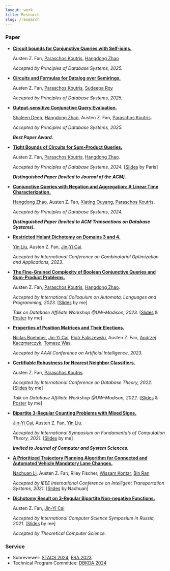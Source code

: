 ```yaml
---
layout: work
title: Research
slug: /research
---
```


### Paper
* [**Circuit bounds for Conjunctive Queries with Self-joins.**]()

  Austen Z. Fan, [Paraschos Koutris](https://pages.cs.wisc.edu/~paris/), [Hangdong Zhao](https://pages.cs.wisc.edu/~hangdong/)

  *Accepted by Principles of Database Systems, 2025.* 

* [**Circuits and Formulas for Datalog over Semirings.**]()

  Austen Z. Fan, [Paraschos Koutris](https://pages.cs.wisc.edu/~paris/), [Sudeepa Roy](https://users.cs.duke.edu/~sudeepa/)

  *Accepted by Principles of Database Systems, 2025.* 

* [**Output-sensitive Conjunctive Query Evaluation.**](https://dl.acm.org/doi/10.1145/3695838)

  [Shaleen Deep](https://pages.cs.wisc.edu/~shaleen/), [Hangdong Zhao](https://pages.cs.wisc.edu/~hangdong/), Austen Z. Fan, [Paraschos Koutris](https://pages.cs.wisc.edu/~paris/).

  *Accepted by Principles of Database Systems, 2025.* 

  ***Best Paper Award.***

* [**Tight Bounds of Circuits for Sum-Product Queries.**](https://dl.acm.org/doi/10.1145/3651588)

  Austen Z. Fan, [Paraschos Koutris](https://pages.cs.wisc.edu/~paris/), [Hangdong Zhao](https://pages.cs.wisc.edu/~hangdong/).

  *Accepted by Principles of Database Systems, 2024.* [[Slides](assets/slides/PODS_2024_Circuit_Presentation.pdf) by Paris]

  ***Distinguished Paper (Invited to Journal of the ACM).***
  
* [**Conjunctive Queries with Negation and Aggregation: A Linear Time Characterization.**](https://dl.acm.org/doi/10.1145/3651138)

  [Hangdong Zhao](https://pages.cs.wisc.edu/~hangdong/), Austen Z. Fan, [Xiating Ouyang](https://pages.cs.wisc.edu/~xouyang/), [Paraschos Koutris](https://pages.cs.wisc.edu/~paris/).

  *Accepted by Principles of Database Systems, 2024.*

  ***Distinguished Paper (Invited to ACM Transactions on Database Systems).***
  
* [**Restricted Holant Dichotomy on Domains 3 and 4.**](https://arxiv.org/abs/2307.16078)

  [Yin Liu](https://pages.cs.wisc.edu/~yinl/), Austen Z. Fan, [Jin-Yi Cai](https://pages.cs.wisc.edu/~jyc/).

  *Accepted by International Conference on Combinatorial Optimization and Applications, 2023.* 
  
* [**The Fine-Grained Complexity of Boolean Conjunctive Queries and Sum-Product Problems.**](https://www.google.com/url?sa=t&source=web&rct=j&opi=89978449&url=https://drops.dagstuhl.de/storage/00lipics/lipics-vol261-icalp2023/LIPIcs.ICALP.2023.127/LIPIcs.ICALP.2023.127.pdf&ved=2ahUKEwjptLXr6LOIAxVxlYkEHR9KGBUQFnoECBgQAQ&usg=AOvVaw3mGJNy_y-LJNlZEV2M2ImD)

  Austen Z. Fan, [Paraschos Koutris](https://pages.cs.wisc.edu/~paris/), [Hangdong Zhao](https://pages.cs.wisc.edu/~hangdong/).

  *Accepted by International Colloquium on Automata, Languages and Programming, 2023.* [[Slides](assets/slides/ICALP_2023_Presentation.pdf) by me]
  
  *Talk on Database Affiliate Workshop @UW-Madison, 2023.*  [[Slides](assets/slides/Database_Affiliate_Workshop_Presentation_2023.pdf) & [Poster](assets/slides/Database_Affiliate_Workshop_Poster_2023.pdf) by me]

* [**Properties of Position Matrices and Their Elections.**](https://arxiv.org/abs/2303.02538)

  [Niclas Boehmer](https://sites.google.com/view/niclas-boehmer/home), [Jin-Yi Cai](https://pages.cs.wisc.edu/~jyc/), [Piotr Faliszewski](https://home.agh.edu.pl/~faliszew/), Austen Z. Fan, [Andrzej Kaczmarczyk](https://akaczmarczyk.com/), [Tomasz Was](https://www.mimuw.edu.pl/~twas/).

  *Accepted by AAAI Conference on Artificial Intelligence, 2023.*
  
* [**Certifiable Robustness for Nearest Neighbor Classifiers.**](https://arxiv.org/abs/2201.04770)

  Austen Z. Fan, [Paraschos Koutris](https://pages.cs.wisc.edu/~paris/).

  *Accepted by International Conference on Database Theory, 2022.* [[Slides](assets/slides/ICDT_2022_Presentation.pdf) by me]

  *Talk on Database Affiliate Workshop @UW-Madison, 2022.*  [[Slides](assets/slides/ICDT_2022_Presentation.pdf) & [Poster](assets/slides/Database_Affiliate_Workshop_Poster.pdf) by me]


* [**Bipartite 3-Regular Counting Problems with Mixed Signs.**](https://www.sciencedirect.com/science/article/abs/pii/S0022000023000144)

  [Jin-Yi Cai](https://pages.cs.wisc.edu/~jyc/), Austen Z. Fan, [Yin Liu](https://pages.cs.wisc.edu/~yinl/).

  *Accepted by International Symposium on Fundamentals of Computation Theory, 2021.* [[Slides](assets/slides/FCT_2021_Presentation.pdf) by me]

  ***Invited to Journal of Computer and System Sciences.***
  
* [**A Prioritized Trajectory Planning Algorithm for Connected and Automated Vehicle Mandatory Lane Changes.**](https://ieeexplore.ieee.org/document/9564913)

  [Nachuan Li](https://www.linkedin.com/in/nachuanli/), Austen Z. Fan, Riley Fischer, [Wissam Kontar](https://wissamkontar.github.io/), [Bin Ran](https://directory.engr.wisc.edu/cee/Faculty/Ran_Bin/)

  *Accepted by IEEE International Conference on Intelligent Transportation Systems, 2021.* [[Slides](assets/slides/ITSC_2021_Presentation.pdf) by Nachuan]


* [**Dichotomy Result on 3-Regular Bipartite Non-negative Functions.**](https://www.sciencedirect.com/science/article/abs/pii/S0304397523000580)

  Austen Z. Fan, [Jin-Yi Cai](https://pages.cs.wisc.edu/~jyc/)

  *Accepted by International Computer Science Symposium in Russia, 2021.* [[Slides](assets/slides/CSR_2021_Presentation.pdf) by me]

  *Accepted by Theoretical Computer Science.*


### Service
* Subreviewer: [STACS 2024](https://stacs2024.limos.fr/), [ESA 2023](https://algo-conference.org/2023/esa/)
* Technical Program Committee: [DBKDA 2024](https://www.iaria.org/conferences2024/ComDBKDA24.html)

